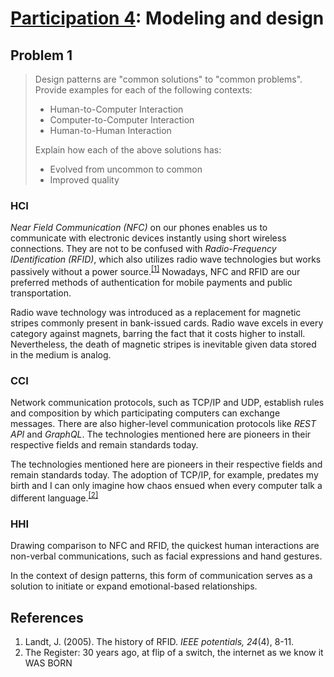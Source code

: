 # [Participation 4](https://github.com/hanggrian/IIT-CS487/blob/assets/lect5.pdf): Modeling and design

## Problem 1

> Design patterns are "common solutions" to "common problems". Provide examples
  for each of the following contexts:
>
> - Human-to-Computer Interaction
> - Computer-to-Computer Interaction
> - Human-to-Human Interaction
>
> Explain how each of the above solutions has:
>
> - Evolved from uncommon to common
> - Improved quality

### HCI

*Near Field Communication (NFC)* on our phones enables us to communicate with
electronic devices instantly using short wireless connections. They are not to
be confused with *Radio-Frequency IDentification (RFID)*, which also utilizes
radio wave technologies but works passively without a power source.<sup>[\[1\]]</sup>
Nowadays, NFC and RFID are our preferred methods of authentication for mobile
payments and public transportation.

Radio wave technology was introduced as a replacement for magnetic stripes
commonly present in bank-issued cards. Radio wave excels in every category
against magnets, barring the fact that it costs higher to install. Nevertheless,
the death of magnetic stripes is inevitable given data stored in the medium is
analog.

### CCI

Network communication protocols, such as TCP/IP and UDP, establish rules and
composition by which participating computers can exchange messages. There are
also higher-level communication protocols like *REST API* and *GraphQL*. The
technologies mentioned here are pioneers in their respective fields and remain
standards today.

The technologies mentioned here are pioneers in their respective fields and
remain standards today. The adoption of TCP/IP, for example, predates my birth
and I can only imagine how chaos ensued when every computer talk a different
language.<sup>[\[2\]]</sup>

### HHI

Drawing comparison to NFC and RFID, the quickest human interactions are
non-verbal communications, such as facial expressions and hand gestures.

In the context of design patterns, this form of communication serves as a
solution to initiate or expand emotional-based relationships.

## References

1.  Landt, J. (2005). The history of RFID. *IEEE potentials, 24*(4), 8-11.
1.  The Register: 30 years ago, at flip of a switch, the internet as we know it WAS BORN

[\[1\]]: https://www.academia.edu/download/28686813/008.pdf
[\[2\]]: https://www.theregister.com/2013/01/03/operational_internet_anniversary/

